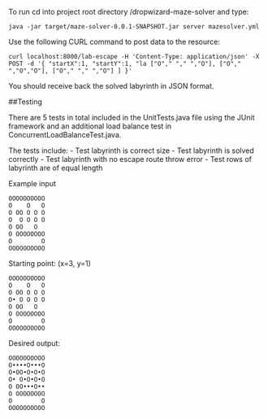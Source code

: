 To run cd into project root directory /dropwizard-maze-solver and type:

    java -jar target/maze-solver-0.0.1-SNAPSHOT.jar server mazesolver.yml

Use the following CURL command to post data to the resource:

    curl localhost:8000/lab-escape -H 'Content-Type: application/json' -X POST -d '{ "startX":1, "startY":1, "la ["O"," "," ","O"], ["O"," ","O","O"], ["O"," "," ","O"] ] }'

You should receive back the solved labyrinth in JSON format.

##Testing

There are 5 tests in total included in the UnitTests.java file using the JUnit framework and an additional load balance test in ConcurrentLoadBalanceTest.java.

The tests include:
	- Test labyrinth is correct size
	- Test labyrinth is solved correctly
	- Test labyrinth with no escape route throw error
	- Test rows of labyrinth are of equal length


Example input

	OOOOOOOOOO
	O    O   O
	O OO O O O
	O  O O O O
	O OO   O  
	O OOOOOOOO
	O        O
	OOOOOOOOOO
	
Starting point: (x=3, y=1)
 	
 	OOOOOOOOOO
	O    O   O
	O OO O O O
	O• O O O O
	O OO   O  
	O OOOOOOOO
	O        O
	OOOOOOOOOO
	
Desired output:
	
	OOOOOOOOOO
	O••••O•••O
	O•OO•O•O•O
	O• O•O•O•O
	O OO•••O••
	O OOOOOOOO
	O        O
	OOOOOOOOOO